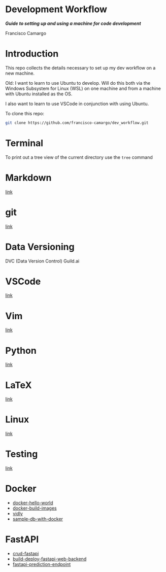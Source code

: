 Development Workflow
====================

***Guide to setting up and using a machine for code development***

Francisco Camargo

# Introduction

This repo collects the details necessary to set up my dev workflow on a new machine.

Old: I want to learn to use Ubuntu to develop. Will do this both via the Windows Subsystem for Linux (WSL)  on one machine and from a machine with Ubuntu installed as the OS.

I also want to learn to use VSCode in conjunction with using Ubuntu.

To clone this repo:

```bash
git clone https://github.com/francisco-camargo/dev_workflow.git
```

# Terminal
To print out a tree view of the current directory use the `tree` command

# Markdown
[link](src/markdown/README.md)

# git
[link](src/git/README.md)

# Data Versioning

DVC (Data Version Control)
Guild.ai

# VSCode
[link](src/vscode/README.md)

# Vim
[link](src/vim/README.md)

# Python
[link](src/python/README.md)

# LaTeX
[link](src/latex/README.md)

# Linux
[link](src/linux/README.md)

# Testing
[link](src/testing/README.md)

# Docker
* [docker-hello-world](https://github.com/francisco-camargo/docker-hello-world.git)
* [docker-build-images](https://github.com/francisco-camargo/docker-build-images)
* [vidly](https://github.com/francisco-camargo/vidly)
* [sample-db-with-docker](https://github.com/francisco-camargo/sample-db-with-docker)

# FastAPI
* [crud-fastapi](https://github.com/francisco-camargo/crud-fastapi)
* [build-deploy-fastapi-web-backend](https://github.com/francisco-camargo/build-deploy-fastapi-web-backend)
* [fastapi-prediction-endpoint](https://github.com/francisco-camargo/fastapi-prediction-endpoint)